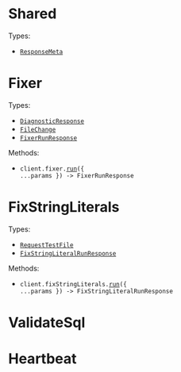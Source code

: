 # Shared

Types:

- <code><a href="./src/resources/shared.ts">ResponseMeta</a></code>

# Fixer

Types:

- <code><a href="./src/resources/fixer.ts">DiagnosticResponse</a></code>
- <code><a href="./src/resources/fixer.ts">FileChange</a></code>
- <code><a href="./src/resources/fixer.ts">FixerRunResponse</a></code>

Methods:

- <code title="post /v1/fixer">client.fixer.<a href="./src/resources/fixer.ts">run</a>({ ...params }) -> FixerRunResponse</code>

# FixStringLiterals

Types:

- <code><a href="./src/resources/fix-string-literals.ts">RequestTestFile</a></code>
- <code><a href="./src/resources/fix-string-literals.ts">FixStringLiteralRunResponse</a></code>

Methods:

- <code title="post /v1/fix-string-literals">client.fixStringLiterals.<a href="./src/resources/fix-string-literals.ts">run</a>({ ...params }) -> FixStringLiteralRunResponse</code>

# ValidateSql

# Heartbeat
